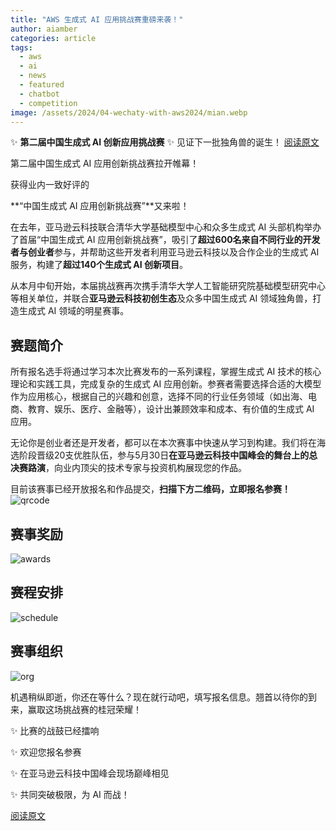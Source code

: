 ```yaml
---
title: "AWS 生成式 AI 应用挑战赛重磅来袭！"
author: aiamber
categories: article
tags:
  - aws
  - ai
  - news
  - featured
  - chatbot
  - competition
image: /assets/2024/04-wechaty-with-aws2024/mian.webp
---
```


✨ **第二届中国生成式 AI 创新应用挑战赛** ✨
见证下一批独角兽的诞生！
[阅读原文](https://mp.weixin.qq.com/s/kDyn9qL54jr7NCKg--RIvA)

第二届中国生成式 AI 应用创新挑战赛拉开帷幕！

获得业内一致好评的

**“中国生成式 AI 应用创新挑战赛”**又来啦！

在去年，亚马逊云科技联合清华大学基础模型中心和众多生成式 AI 头部机构举办了首届“中国生成式 AI 应用创新挑战赛”，吸引了**超过600名来自不同行业的开发者与创业者**参与，并帮助这些开发者利用亚马逊云科技以及合作企业的生成式 AI 服务，构建了**超过140个生成式 AI 创新项目**。

从本月中旬开始，本届挑战赛再次携手清华大学人工智能研究院基础模型研究中心等相关单位，并联合**亚马逊云科技初创生态**及众多中国生成式 AI 领域独角兽，打造生成式 AI 领域的明星赛事。

## 赛题简介

所有报名选手将通过学习本次比赛发布的一系列课程，掌握生成式 AI 技术的核心理论和实践工具，完成复杂的生成式 AI 应用创新。参赛者需要选择合适的大模型作为应用核心，根据自己的兴趣和创意，选择不同的行业任务领域（如出海、电商、教育、娱乐、医疗、金融等），设计出兼顾效率和成本、有价值的生成式 AI 应用。

无论你是创业者还是开发者，都可以在本次赛事中快速从学习到构建。我们将在海选阶段晋级20支优胜队伍，参与5月30日**在亚马逊云科技中国峰会的舞台上的总决赛路演**，向业内顶尖的技术专家与投资机构展现您的作品。

目前该赛事已经开放报名和作品提交，**扫描下方二维码，立即报名参赛！**
![qrcode](/assets/2024/04-wechaty-with-aws2024/qrcode.webp)

## 赛事奖励

![awards](/assets/2024/04-wechaty-with-aws2024/awards.webp)

## 赛程安排

![schedule](/assets/2024/04-wechaty-with-aws2024/schedule.webp)

## 赛事组织

![org](/assets/2024/04-wechaty-with-aws2024/org.webp)

机遇稍纵即逝，你还在等什么？现在就行动吧，填写报名信息。翘首以待你的到来，赢取这场挑战赛的桂冠荣耀！

✨ 比赛的战鼓已经擂响

✨ 欢迎您报名参赛

✨ 在亚马逊云科技中国峰会现场巅峰相见

✨ 共同突破极限，为 AI 而战！

[阅读原文](https://mp.weixin.qq.com/s/kDyn9qL54jr7NCKg--RIvA)
